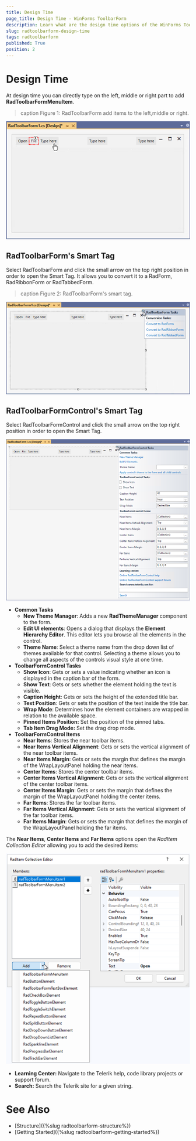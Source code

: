 ```yaml
---
title: Design Time
page_title: Design Time - WinForms ToolbarForm
description: Learn what are the design time options of the WinForms ToolbarForm.  
slug: radtoolbarform-design-time
tags: radtoolbarform
published: True
position: 2
---
```


# Design Time 

At design time you can directly type on the left, middle or right part to add **RadToolbarFormMenuItem**.

>caption Figure 1: RadToolbarForm add items to the left,middle or right.

![WinForms RadToolbarForm Design Time](images/toolbarform-design-time001.png)

## RadToolbarForm's Smart Tag

Select RadToolbarForm and click the small arrow on the top right position in order to open the Smart Tag. It allows you to convert it to a RadForm, RadRibbonForm or RadTabbedForm.

>caption Figure 2: RadToolbarForm's smart tag.

![WinForms RadToolbarForm Smart Tag](images/toolbarform-design-time002.png)

## RadToolbarFormControl's Smart Tag

Select RadToolbarFormControl and click the small arrow on the top right position in order to open the Smart Tag.

![WinForms RadToolbarFormControl Smart Tag](images/toolbarform-design-time003.png)

* **Common Tasks**
    - **New Theme Manager**: Adds a new **RadThemeManager** component to the form.
    - **Edit UI elements**: Opens a dialog that displays the **Element Hierarchy Editor**. This editor lets you browse all the elements in the control.
    - **Theme Name**: Select a theme name from the drop down list of themes available for that control. Selecting a theme allows you to change all aspects of the controls visual style at one time.
* **ToolbarFormControl Tasks**
    - **Show Icon**: Gets or sets a value indicating whether an icon is displayed in the caption bar of the form.
    - **Show Text**: Gets or sets whether the element holding the text is visible.
    - **Caption Height**: Gets or sets the height of the extended title bar.
    - **Text Position**: Gets or sets the position of the text inside the title bar.
    - **Wrap Mode**: Determines how the element containers are wrapped in relation to the available space.
    - __Pinned Items Position:__ Set the position of the pinned tabs.
    - __Tab Item Drag Mode:__ Set the drag drop mode.
* **ToolbarFormControl Items**
    - **Near Items**: Stores the near toolbar items.
    - **Near Items Vertical Alignment**: Gets or sets the vertical alignment of the near toolbar items.
    - **Near Items Margin**: Gets or sets the margin that defines the margin of the WrapLayoutPanel holding the near items.
    - **Center Items**: Stores the center toolbar items.
    - **Center Items Vertical Alignment**: Gets or sets the vertical alignment of the center toolbar items.
    - **Center Items Margin**: Gets or sets the margin that defines the margin of the WrapLayoutPanel holding the center items.
    - **Far Items**: Stores the far toolbar items.
    - **Far Items Vertical Alignment**: Gets or sets the vertical alignment of the far toolbar items.
    - **Far Items Margin**: Gets or sets the margin that defines the margin of the WrapLayoutPanel holding the far items.
    
The **Near Items**, **Center Items** and **Far Items** options open the *RadItem Collection Editor* allowing you to add the desired items:

![WinForms RadToolbarFormControl RadItem Collection Editor](images/toolbarform-design-time004.png)

* __Learning Center:__ Navigate to the Telerik help, code library projects or support forum.
* __Search:__ Search the Telerik site for a given string.

# See Also

* [Structure]({%slug radtoolbarform-structure%})
* [Getting Started]({%slug  radtoolbarform-getting-started%})